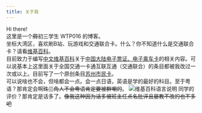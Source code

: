 ```yaml
---
title: 关于我
---
```


Hi there!   
这里是一个~~屑~~初三学生 WTP016 的博客。   
坐标大湾区，喜欢刷B站、玩游戏和交通联合卡。什么？你不知道什么是交通联合卡？请看[维基百科](https://zh.wikimirror.org/zh-cn/交通联合)。   
目前致力于编写[中文维基百科](zh.wikipedia.org)关于[中国大陆电子票证、电子乘车卡](https://zh.wikipedia.org/wiki/Template:中华人民共和国电子票证)的相关内容。可以说基本上这里面关于全国交通一卡通互联互通（交通联合）的条目都被我改过一次或以上。目前写了一个原创条目[苏州市民卡](https://zh.wikipedia.org/wiki/%E8%8B%8F%E5%B7%9E%E5%B8%82%E6%B0%91%E5%8D%A1)。   
可以说啥也不会，但啥都会一点。会一点日语，英语是学的最好的科目。至于粤语？那肯定会啊~~珠三角人不会粤语肯定要被群嘲的~~。
![维基百科语言说明](https://oss.wtp016.top/aboutme/Wikipedia_babel.png)
同学的评价？那肯定是话多了。~~像我这种因为话多被班主任点名批评且屡教不改的也不多吧~~